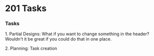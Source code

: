 # 201 Tasks

### Tasks

1\.      Partial Designs: What if you want to change something in the header? Wouldn't it be great if you could do that in one place.

2\.      Planning: Task creation
